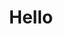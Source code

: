 ---
title: Hello

summary: Hello blog

tags: ['hello']

thumbnail: https://pic.ibaotu.com/ume_uploads/20221214/16710012305895.png

createDate:  1717814876716
---